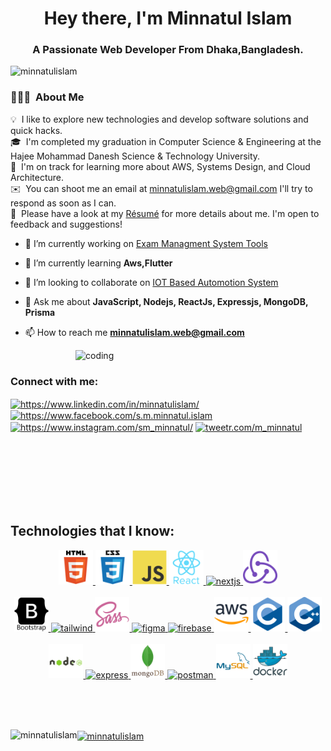 <h1 align="center">Hey there, I'm Minnatul Islam</h1>
<h3 align="center">A Passionate Web Developer From Dhaka,Bangladesh.</h3>

<p align="left"> <img src="https://komarev.com/ghpvc/?username=minnatulislam&label=Profile%20views&color=0e75b6&style=flat" alt="minnatulislam" /> </p>

<!-- <p align="left"> <a href="https://github.com/ryo-ma/github-profile-trophy"><img src="https://github-profile-trophy.vercel.app/?username=minnatulislam" alt="minnatulislam" /></a> </p> -->


### 👨🏻‍💻 &nbsp;About Me

💡 &nbsp;I like to explore new technologies and develop software solutions and quick hacks.\
🎓 &nbsp;I'm completed my graduation in Computer Science & Engineering at the Hajee Mohammad Danesh Science & Technology University.\
🌱 &nbsp;I'm on track for learning more about AWS, Systems Design, and Cloud Architecture.\
✉️ &nbsp;You can shoot me an email at minnatulislam.web@gmail.com I'll try to respond as soon as I can.\
📄 &nbsp;Please have a look at my [Résumé](https://www.linkedin.com/in/minnatulislam/) for more details about me. I'm open to feedback and suggestions!

- 🔭 I’m currently working on [Exam Managment System Tools](http://www.minnsport.com/)

- 🌱 I’m currently learning **Aws,Flutter**

- 👯 I’m looking to collaborate on [IOT Based Automotion System](https://www.urgentfuel.tech/)

<!-- - 👨‍💻 All of my projects are available at [https://github.com/Zahed75](https://github.com/Zahed75) -->

- 💬 Ask me about **JavaScript, Nodejs, ReactJs, Expressjs, MongoDB, Prisma**

- 📫 How to reach me **minnatulislam.web@gmail.com**

<!-- - 📄 Know about my experiences [https://www.canva.com/design/DAErLDJ7DIg/_La8KFLvlumlM7H7hDJ5ow/view?utm_content=DAErLDJ7DIg&utm_campaign=designshare&utm_medium=link&utm_source=homepage_design_menu](https://www.canva.com/design/DAErLDJ7DIg/_La8KFLvlumlM7H7hDJ5ow/view?utm_content=DAErLDJ7DIg&utm_campaign=designshare&utm_medium=link&utm_source=homepage_design_menu)
 -->


<img align="right" alt="coding" width="400" src="https://user-images.githubusercontent.com/55389276/140866485-8fb1c876-9a8f-4d6a-98dc-08c4981eaf70.gif"/>
<br>
<h3 align="left">Connect with me:</h3>
<p align="left">
<a href="https://linkedin.com/in/https://www.linkedin.com/in/minnatulislam/" target="blank"><img align="center" src="https://raw.githubusercontent.com/rahuldkjain/github-profile-readme-generator/master/src/images/icons/Social/linked-in-alt.svg" alt="https://www.linkedin.com/in/minnatulislam/" height="30" width="40" /></a> 
<a href="https://fb.com/https://www.facebook.com/s.m.minnatul.islam" target="blank"><img align="center" src="https://raw.githubusercontent.com/rahuldkjain/github-profile-readme-generator/master/src/images/icons/Social/facebook.svg" alt="https://www.facebook.com/s.m.minnatul.islam" height="30" width="40" /></a>
<a href="https://instagram.com/https://www.instagram.com/sm_minnatul/" target="blank"><img align="center" src="https://raw.githubusercontent.com/rahuldkjain/github-profile-readme-generator/master/src/images/icons/Social/instagram.svg" alt="https://www.instagram.com/sm_minnatul/" height="30" width="40" /></a>
  <a href="https://twitter.com/tweetr.com/m_minnatul" target="blank"><img align="center" src="https://raw.githubusercontent.com/rahuldkjain/github-profile-readme-generator/master/src/images/icons/Social/twitter.svg" alt="tweetr.com/m_minnatul" height="30" width="40" /></a>
 
 
</p> 

<br><br><br><br><br><br>
<h2 align="left">Technologies that I know:</h2>
<p align="center"> 
<a href="https://www.w3.org/html/" target="_blank" rel="noreferrer"> <img src="https://raw.githubusercontent.com/devicons/devicon/master/icons/html5/html5-original-wordmark.svg" alt="html5" width="55" height="55"/> </a> <a href="https://www.w3schools.com/css/" target="_blank" rel="noreferrer"> <img src="https://raw.githubusercontent.com/devicons/devicon/master/icons/css3/css3-original-wordmark.svg" alt="css3" width="55" height="55"/> </a>
<a href="https://developer.mozilla.org/en-US/docs/Web/JavaScript" target="_blank" rel="noreferrer"> <img src="https://raw.githubusercontent.com/devicons/devicon/master/icons/javascript/javascript-original.svg" alt="javascript" width="55" height="55"/> </a> <a href="https://reactjs.org/" target="_blank" rel="noreferrer"> <img src="https://raw.githubusercontent.com/devicons/devicon/master/icons/react/react-original-wordmark.svg" alt="react" width="55" height="55"/> </a> <a href="https://nextjs.org/" target="_blank" rel="noreferrer"> <img src="https://camo.githubusercontent.com/4495e03f859cfd614edc87ab7ee31fa5ee0b254a0929516000bd8d38f4aebeaa/68747470733a2f2f692e6962622e636f2f684359447677522f6e6578742e706e67" alt="nextjs" width="55" height="55"/> </a> <a href="https://redux.js.org" target="_blank" rel="noreferrer"> <img src="https://raw.githubusercontent.com/devicons/devicon/master/icons/redux/redux-original.svg" alt="redux" width="55" height="55"/> </a>
 <br> <br>
</a> <a href="https://getbootstrap.com" target="_blank" rel="noreferrer"> <img src="https://raw.githubusercontent.com/devicons/devicon/master/icons/bootstrap/bootstrap-plain-wordmark.svg" alt="bootstrap" width="55" height="55"/> <a href="https://tailwindcss.com/" target="_blank" rel="noreferrer"> <img src="https://www.vectorlogo.zone/logos/tailwindcss/tailwindcss-icon.svg" alt="tailwind" width="55" height="55"/> </a> <a href="https://sass-lang.com" target="_blank" rel="noreferrer"> <img src="https://raw.githubusercontent.com/devicons/devicon/master/icons/sass/sass-original.svg" alt="sass" width="55" height="55"/> </a> <a href="https://www.figma.com/" target="_blank" rel="noreferrer"> <img src="https://www.vectorlogo.zone/logos/figma/figma-icon.svg" alt="figma" width="55" height="55"/> </a> <a href="https://firebase.google.com/" target="_blank" rel="noreferrer"> <img src="https://www.vectorlogo.zone/logos/firebase/firebase-icon.svg" alt="firebase" width="55" height="55"/> </a> <a href="https://aws.amazon.com" target="_blank" rel="noreferrer"> <img src="https://raw.githubusercontent.com/devicons/devicon/master/icons/amazonwebservices/amazonwebservices-original-wordmark.svg" alt="aws" width="55" height="55"/> <a href="https://www.cprogramming.com/" target="_blank" rel="noreferrer"> <img src="https://raw.githubusercontent.com/devicons/devicon/master/icons/c/c-original.svg" alt="c" width="55" height="55"/> </a> <a href="https://www.w3schools.com/cpp/" target="_blank" rel="noreferrer"> <img src="https://raw.githubusercontent.com/devicons/devicon/master/icons/cplusplus/cplusplus-original.svg" alt="cplusplus" width="55" height="55"/> </a>  
<br> <br>
<a href="https://nodejs.org" target="_blank" rel="noreferrer"> <img src="https://raw.githubusercontent.com/devicons/devicon/master/icons/nodejs/nodejs-original-wordmark.svg" alt="nodejs" width="55" height="55"/> </a>  </a> <a href="https://expressjs.com" target="_blank" rel="noreferrer"> <img src="https://camo.githubusercontent.com/e106ddd11925dd3b5fbbb2e54bf853fadbd3e9aca78bfd632a06bbd6d66b5889/68747470733a2f2f692e6962622e636f2f4b6d67796670442f657870726573732e706e67" alt="express" width="55" height="55"/> </a> </a> <a href="https://www.mongodb.com/" target="_blank" rel="noreferrer"> <img src="https://raw.githubusercontent.com/devicons/devicon/master/icons/mongodb/mongodb-original-wordmark.svg" alt="mongodb" width="55" height="55"/> </a> <a href="https://postman.com" target="_blank" rel="noreferrer"> <img src="https://www.vectorlogo.zone/logos/getpostman/getpostman-icon.svg" alt="postman" width="55" height="55"/> </a> <a href="https://www.mysql.com/" target="_blank" rel="noreferrer"> <img src="https://raw.githubusercontent.com/devicons/devicon/master/icons/mysql/mysql-original-wordmark.svg" alt="mysql" width="55" height="55"/> </a> <a href="https://www.docker.com/" target="_blank" rel="noreferrer"> <img src="https://raw.githubusercontent.com/devicons/devicon/master/icons/docker/docker-original-wordmark.svg" alt="docker" width="55" height="55"/>
  
 </p> 
 
 <br> <br><br>
 
<p><img align="left" src="https://github-readme-stats.vercel.app/api/top-langs?username=minnatulislam&show_icons=true&locale=en&layout=compact" alt="minnatulislam" />  <p><img align="center" src="https://github-readme-stats.vercel.app/api?username=minnatulislam&show_icons=true&locale=en" alt="minnatulislam" /></p> </p>



